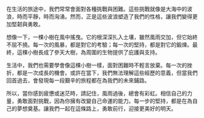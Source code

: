 在生活的旅途中，我們常常會面對各種挑戰與困難。這些挑戰就像是大海中的波浪，時而平靜，時而洶湧。然而，正是這些波浪塑造了我們的性格，讓我們變得更加堅韌與勇敢。

想像一下，一棵小樹在風中搖曳。它的根深深扎入土壤，雖然風雨交加，但它始終不屈不撓。每一次的風暴，都是對它的考驗；每一次的堅持，都是對它的鍛煉。最終，這棵小樹長成了參天大樹，為周圍的生物提供了庇護與支持。

生活中，我們也需要學會像這棵小樹一樣，面對困難時不輕言放棄。每一次的挫折，都是一次成長的機會。或許在當下，我們無法理解這些經歷的意義，但當我們回首過去，會發現每一段艱辛的旅程都在為我們的未來鋪路。

所以，當你感到疲憊或迷茫時，請記住，風雨過後，總會有彩虹。相信自己的力量，勇敢面對挑戰，因為你擁有改變自己命運的能力。每一步的堅持，都是在為自己的夢想奠基。讓我們一起在這條路上，勇敢前行，迎接更美好的明天。